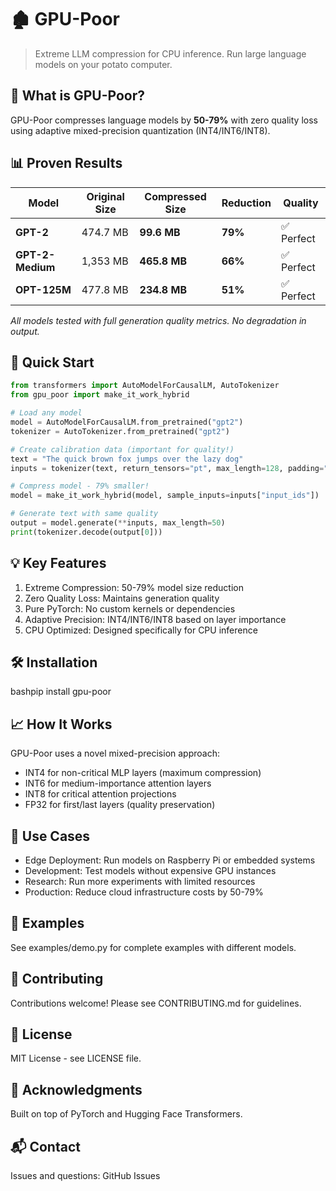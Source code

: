 # 🏚️ GPU-Poor

> Extreme LLM compression for CPU inference. Run large language models on your potato computer.

## 🎯 What is GPU-Poor?

GPU-Poor compresses language models by **50-79%** with zero quality loss using adaptive mixed-precision quantization (INT4/INT6/INT8).

## 📊 Proven Results

| Model | Original Size | Compressed Size | Reduction | Quality |
|-------|--------------|-----------------|-----------|---------|
| **GPT-2** | 474.7 MB | **99.6 MB** | **79%** | ✅ Perfect |
| **GPT-2-Medium** | 1,353 MB | **465.8 MB** | **66%** | ✅ Perfect |
| **OPT-125M** | 477.8 MB | **234.8 MB** | **51%** | ✅ Perfect |

*All models tested with full generation quality metrics. No degradation in output.*

## 🚀 Quick Start
```python
from transformers import AutoModelForCausalLM, AutoTokenizer
from gpu_poor import make_it_work_hybrid

# Load any model
model = AutoModelForCausalLM.from_pretrained("gpt2")
tokenizer = AutoTokenizer.from_pretrained("gpt2")

# Create calibration data (important for quality!)
text = "The quick brown fox jumps over the lazy dog"
inputs = tokenizer(text, return_tensors="pt", max_length=128, padding="max_length")

# Compress model - 79% smaller!
model = make_it_work_hybrid(model, sample_inputs=inputs["input_ids"])

# Generate text with same quality
output = model.generate(**inputs, max_length=50)
print(tokenizer.decode(output[0]))
```
## 💡 Key Features

1) Extreme Compression: 50-79% model size reduction
2) Zero Quality Loss: Maintains generation quality
3) Pure PyTorch: No custom kernels or dependencies
4) Adaptive Precision: INT4/INT6/INT8 based on layer importance
5) CPU Optimized: Designed specifically for CPU inference

## 🛠️ Installation
bashpip install gpu-poor

## 📈 How It Works
GPU-Poor uses a novel mixed-precision approach:

- INT4 for non-critical MLP layers (maximum compression)
- INT6 for medium-importance attention layers
- INT8 for critical attention projections
- FP32 for first/last layers (quality preservation)

## 🎯 Use Cases

- Edge Deployment: Run models on Raspberry Pi or embedded systems
- Development: Test models without expensive GPU instances
- Research: Run more experiments with limited resources
- Production: Reduce cloud infrastructure costs by 50-79%

## 📖 Examples
See examples/demo.py for complete examples with different models.
## 🤝 Contributing
Contributions welcome! Please see CONTRIBUTING.md for guidelines.
## 📄 License
MIT License - see LICENSE file.
## 🙏 Acknowledgments
Built on top of PyTorch and Hugging Face Transformers.
## 📬 Contact
Issues and questions: GitHub Issues

